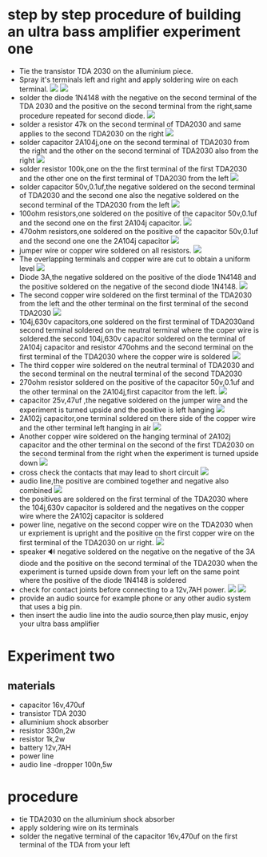 # step by step procedure of building an ultra bass amplifier experiment one
- Tie the transistor TDA 2030 on the alluminium piece.
- Spray it's terminals left and right and apply soldering wire on each terminal.
![](Images/tyingTDA2030.png) 
![](Images/Applysolder.png)
- solder the diode 1N4148 with the negative on the second terminal of the TDA 2030 and the positive on the second terminal from the right,same procedure repeated for second diode.
![](Images/solderdiode1N4148.png)
- solder a resistor 47k on the second terminal of TDA2030 and same applies to the second TDA2030 on the right
![](Images/Solderresistor47k.png)
- solder capacitor 2A104j,one on the second terminal of TDA2030 from the right and the other on the second terminal of TDA2030 also from the right
![](Images/solder2a104.png)
- solder resistor 100k,one on the the first terminal of the first TDA2030 and the other one on the first terminal of TDA2030 from the left
![](Images/resistor100k.png)
- solder capacitor 50v,0.1uf,the negative soldered on the second terminal of TDA2030 and the second one also the negative soldered on the second terminal of the TDA2030 from the left
![](Images/50v0.1uf.png)
- 100ohm resistors,one soldered on the positive of the capacitor 50v,0.1uf and the second one on the first 2A104j capacitor.
![](Images/100ohmresistor.png)
- 470ohm resistors,one soldered on the positive of the capacitor 50v,0.1uf and the second one one the 2A104j capacitor
![](Images/470ohmresistor.png)
- jumper wire or copper wire soldered on all resistors.
![](Images/solderthecopperjrs.png)
- The overlapping terminals and copper wire are cut to obtain a uniform level
![](Images/cutoverlap.png)
- Diode 3A,the negative soldered on the positive of the diode 1N4148 and the positive soldered on the negative of the second diode 1N4148.
![](Images/diode3A.png)
- The second copper wire soldered on the first terminal of the TDA2030 from the left and the other terminal on the first terminal of the second TDA2030
![](Images/Anothercopperwire.png)
- 104j,630v capacitors,one soldered on the first terminal of TDA2030and second terminal soldered on the neutral terminal where the coper wire is soldered.the second 104j,630v capacitor soldered on the terminal of 2A104j capacitor and resistor 470ohms and the second terminal on the first terminal of the TDA2030 where the copper wire is soldered
![](Images/104j630v.png)
- The third copper wire soldered on the neutral terminal of TDA2030 and the second terminal on the neutral terminal of the second TDA2030
- 270ohm resistor soldered on the positive of the capacitor 50v,0.1uf and the other terminal on the 2A104j,first capacitor from the left.
![](Images/270ohmresistor.png)
- capacitor 25v,47uf ,the negative soldered on the jumper wire and the experiment is turned upside and the positive is left hanging
![](Images/capacitor25v47uf.png)
- 2A102j capacitor,one terminal soldered on there side of the copper wire and the other terminal left hanging in air
![](Images/2A102jcapacitor.png)
- Another copper wire soldered on the hanging terminal of 2A102j capacitor and the other terminal on the second of the first TDA2030 on the second terminal from the right when the experiment is turned upside down
![](Images/4thcopperwire.png)
- cross check the contacts that may lead to short circuit
![](Images/crosscheck.png)
- audio line,the positive are combined together and negative also combined
![](Images/positiveconegco.png)
- the positives are soldered on the first terminal of the TDA2030 where the 104j,630v capacitor is soldered and the negatives on the copper wire where the 2A102j capacitor is soldered
- power line, negative on the second copper wire on the TDA2030 when ur expriement is upright and the positive on the first copper wire on the first terminal of the TDA2030 on ur right.
![](Images/powerline.png)
- speaker 🔊 negative soldered on the negative on the negative of the 3A diode and the positive on the second terminal of the TDA2030 when the experiment is turned upside down from your left on the same point where the positive of the diode 1N4148 is soldered
- check for contact joints before connecting to a 12v,7AH power.
![](Images/connectpowersce.png)
![](Images/battery12v7AH.jpg)
- provide an audio source for example phone or any other audio system that uses a big pin.
- then insert the audio line into the audio source,then play music, enjoy your ultra bass amplifier
# Experiment two
## materials
- capacitor 16v,470uf
- transistor TDA 2030
- alluminium shock absorber
- resistor 330n,2w
- resistor 1k,2w
- battery 12v,7AH
- power line
- audio line
-dropper 100n,5w
# procedure
- tie TDA2030 on the alluminium shock absorber
- apply soldering wire on its terminals
- solder the negative terminal of the capacitor 16v,470uf on the first terminal of the TDA from your left
